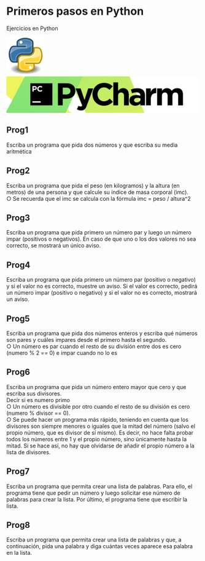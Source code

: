 # Primeros pasos en Python

Ejercicios en Python

![Screenshot](Python.png)
![Screenshot](pycharm.jpg)

## Prog1

Escriba un programa que pida dos números y que escriba su media aritmética

## Prog2

Escriba un programa que pida el peso (en kilogramos) y la altura (en metros) de una persona
y que calcule su índice de masa corporal (imc).<br/>
○ Se recuerda que el imc se calcula con la fórmula imc = peso / altura^2

## Prog3

Escriba un programa que pida primero un número par y luego un número impar (positivos o negativos). En caso de que uno o los dos valores no sea correcto, se mostrará un único aviso.

## Prog4

 Escriba un programa que pida primero un número par (positivo o negativo) y si el valor no es
correcto, muestre un aviso. Si el valor es correcto, pedirá un número impar (positivo o negativo) y si
el valor no es correcto, mostrará un aviso.

## Prog5

Escriba un programa que pida dos números enteros y escriba qué números son pares y
cuáles impares desde el primero hasta el segundo.<br/>
○ Un número es par cuando el resto de su división entre dos es cero (numero % 2 == 0) e impar cuando no lo es

## Prog6

Escriba un programa que pida un número entero mayor que cero y que escriba sus
divisores.<br/>
Decir si es numero primo<br/>
○ Un número es divisible por otro cuando el resto de su división es cero (numero % divisor == 0).<br/>
○ Se puede hacer un programa más rápido, teniendo en cuenta que los divisores son siempre menores o iguales que la
mitad del número (salvo el propio número, que es divisor de sí mismo). Es decir, no hace falta probar todos los números entre 1 y el propio número, sino únicamente hasta la mitad. Si se hace así, no hay que olvidarse de añadir el propio número a la lista de divisores.

## Prog7

Escriba un programa que permita crear una lista de palabras. Para ello, el programa tiene
que pedir un número y luego solicitar ese número de palabras para crear la lista. Por último, el
programa tiene que escribir la lista.

## Prog8

Escriba un programa que permita crear una lista de palabras y que, a continuación, pida una
palabra y diga cuántas veces aparece esa palabra en la lista.